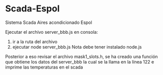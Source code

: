 Scada-Espol
===========

Sistema Scada Aires acondicionado Espol

Ejecutar el archivo server_bbb.js en consola:
1) ir a la ruta del archivo
2) ejecutar node server_bbb.js
Nota debe tener instalado node.js

Posterior a eso revisar el archivo mask1_slots.h, se ha creado una función que obtiene los datos del server_bbb
la cual se la llama en la línea 122 e imprime las temperaturas en el scada
